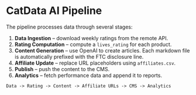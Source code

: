 # CatData AI Pipeline

The pipeline processes data through several stages:

1. **Data Ingestion** – download weekly ratings from the remote API.
2. **Rating Computation** – compute a `lives_rating` for each product.
3. **Content Generation** – use OpenAI to create articles. Each markdown file is
   automatically prefixed with the FTC disclosure line.
4. **Affiliate Update** – replace URL placeholders using `affiliates.csv`.
5. **Publish** – push the content to the CMS.
6. **Analytics** – fetch performance data and append it to reports.

```
Data -> Rating -> Content -> Affiliate URLs -> CMS -> Analytics
```
